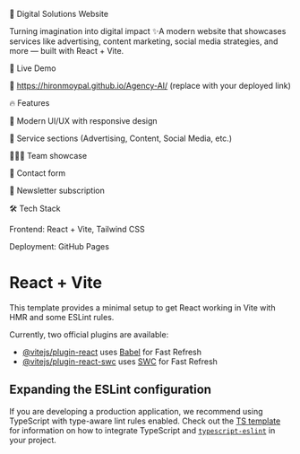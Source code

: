 🌟 Digital Solutions Website

Turning imagination into digital impact ✨A modern website that showcases services like advertising, content marketing, social media strategies, and more — built with React + Vite.

🚀 Live Demo

🔗 https://hironmoypal.github.io/Agency-AI/ (replace with your deployed link)

🔥 Features

🎨 Modern UI/UX with responsive design

📝 Service sections (Advertising, Content, Social Media, etc.)

🧑‍🤝‍🧑 Team showcase

📩 Contact form

📰 Newsletter subscription

🛠️ Tech Stack

Frontend: React + Vite, Tailwind CSS

Deployment: GitHub Pages





# React + Vite

This template provides a minimal setup to get React working in Vite with HMR and some ESLint rules.

Currently, two official plugins are available:

- [@vitejs/plugin-react](https://github.com/vitejs/vite-plugin-react/blob/main/packages/plugin-react) uses [Babel](https://babeljs.io/) for Fast Refresh
- [@vitejs/plugin-react-swc](https://github.com/vitejs/vite-plugin-react/blob/main/packages/plugin-react-swc) uses [SWC](https://swc.rs/) for Fast Refresh

## Expanding the ESLint configuration

If you are developing a production application, we recommend using TypeScript with type-aware lint rules enabled. Check out the [TS template](https://github.com/vitejs/vite/tree/main/packages/create-vite/template-react-ts) for information on how to integrate TypeScript and [`typescript-eslint`](https://typescript-eslint.io) in your project.

